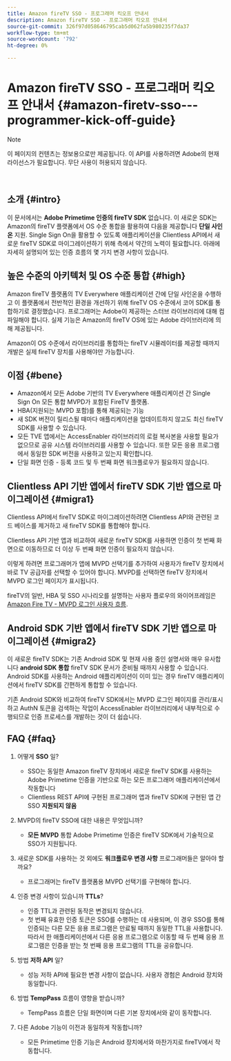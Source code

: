 ```yaml
---
title: Amazon fireTV SSO - 프로그래머 킥오프 안내서
description: Amazon fireTV SSO - 프로그래머 킥오프 안내서
source-git-commit: 326f97d058646795cab5d062fa5b980235f7da37
workflow-type: tm+mt
source-wordcount: '792'
ht-degree: 0%

---
```



# Amazon fireTV SSO - 프로그래머 킥오프 안내서 {#amazon-firetv-sso---programmer-kick-off-guide}

>[!NOTE]
>
>이 페이지의 컨텐츠는 정보용으로만 제공됩니다. 이 API를 사용하려면 Adobe의 현재 라이선스가 필요합니다. 무단 사용이 허용되지 않습니다.

</br>

## 소개 {#intro}

이 문서에서는 **Adobe Primetime 인증의 fireTV SDK** 없습니다. 이 새로운 SDK는 Amazon의 fireTV 플랫폼에서 OS 수준 통합을 활용하여 다음을 제공합니다 **단일 사인온** 지원. Single Sign On을 활용할 수 있도록 애플리케이션을 Clientless API에서 새로운 fireTV SDK로 마이그레이션하기 위해 측에서 약간의 노력이 필요합니다. 아래에 자세히 설명되어 있는 인증 흐름의 몇 가지 변경 사항이 있습니다.

## 높은 수준의 아키텍처 및 OS 수준 통합 {#high}

Amazon fireTV 플랫폼의 TV Everywhere 애플리케이션 간에 단일 사인온을 수행하고 이 플랫폼에서 전반적인 환경을 개선하기 위해 fireTV OS 수준에서 코어 SDK를 통합하기로 결정했습니다. 프로그래머는 Adobe이 제공하는 스터브 라이브러리에 대해 컴파일해야 합니다. 실제 기능은 Amazon의 fireTV OS에 있는 Adobe 라이브러리에 의해 제공됩니다.

Amazon이 OS 수준에서 라이브러리를 통합하는 fireTV 시뮬레이터를 제공할 때까지 개발은 실제 fireTV 장치를 사용해야만 가능합니다.

## 이점 {#bene}

* Amazon에서 모든 Adobe 기반의 TV Everywhere 애플리케이션 간 Single Sign On 모든 통합 MVPD가 포함된 FireTV 플랫폼.
* HBA(지원되는 MVPD 포함)를 통해 제공되는 기능
* 새 SDK 버전이 릴리스될 때마다 애플리케이션을 업데이트하지 않고도 최신 fireTV SDK를 사용할 수 있습니다.
* 모든 TVE 앱에서는 AccessEnabler 라이브러리의 로컬 복사본을 사용할 필요가 없으므로 공유 시스템 라이브러리를 사용할 수 있습니다. 또한 모든 응용 프로그램에서 동일한 SDK 버전을 사용하고 있는지 확인합니다.
* 단일 화면 인증 - 등록 코드 및 두 번째 화면 워크플로우가 필요하지 않습니다.

## Clientless API 기반 앱에서 fireTV SDK 기반 앱으로 마이그레이션 {#migra1}

Clientless API에서 fireTV SDK로 마이그레이션하려면 Clientless API와 관련된 코드 베이스를 제거하고 새 fireTV SDK를 통합해야 합니다.

Clientless API 기반 앱과 비교하여 새로운 fireTV SDK를 사용하면 인증이 첫 번째 화면으로 이동하므로 더 이상 두 번째 화면 인증이 필요하지 않습니다.

이렇게 하려면 프로그래머가 앱에 MVPD 선택기를 추가하여 사용자가 fireTV 장치에서 바로 TV 공급자를 선택할 수 있어야 합니다. MVPD를 선택하면 fireTV 장치에서 MVPD 로그인 페이지가 표시됩니다.

fireTV의 일반, HBA 및 SSO 시나리오를 설명하는 사용자 플로우의 와이어프레임은 [Amazon Fire TV - MVPD 로그인 사용자 흐름](https://xd.adobe.com/view/9058288e-4b67-43a1-9d5b-5f76ede6c51e/).

## Android SDK 기반 앱에서 fireTV SDK 기반 앱으로 마이그레이션 {#migra2}

이 새로운 fireTV SDK는 기존 Android SDK 및 현재 사용 중인 설명서와 매우 유사합니다 **android SDK 통합** <!--http://tve.helpdocsonline.com/android-technical-overview-->fireTV SDK 문서가 준비될 때까지 사용할 수 있습니다. Android SDK를 사용하는 Android 애플리케이션이 이미 있는 경우 fireTV 애플리케이션에서 fireTV SDK를 간편하게 통합할 수 있습니다.

기존 Android SDK와 비교하여 fireTV SDK에서는 MVPD 로그인 페이지를 관리/표시하고 AuthN 토큰을 검색하는 작업이 AccessEnabler 라이브러리에서 내부적으로 수행되므로 인증 프로세스를 개발하는 것이 더 쉽습니다.

## FAQ {#faq}

1. 어떻게 **SSO** 일?

   * SSO는 동일한 Amazon fireTV 장치에서 새로운 fireTV SDK를 사용하는 Adobe Primetime 인증을 기반으로 하는 모든 프로그래머 애플리케이션에서 작동합니다
   * Clientless REST API에 구현된 프로그래머 앱과 fireTV SDK에 구현된 앱 간 SSO **지원되지 않음**

1. MVPD의 fireTV SSO에 대한 내용은 무엇입니까?

   * **모든 MVPD** 통합 Adobe Primetime 인증은 fireTV SDK에서 기술적으로 SSO가 지원됩니다.

1. 새로운 SDK를 사용하는 것 외에도 **워크플로우 변경 사항** 프로그래머들은 알아야 할까요?

   * 프로그래머는 fireTV 플랫폼용 MVPD 선택기를 구현해야 합니다.

1. 인증 변경 사항이 있습니까 **TTLs**?

   * 인증 TTL과 관련된 동작은 변경되지 않습니다.
   * 첫 번째 유효한 인증 토큰은 SSO를 수행하는 데 사용되며, 이 경우 SSO를 통해 인증되는 다른 모든 응용 프로그램은 만료될 때까지 동일한 TTL을 사용합니다. 따라서 한 애플리케이션에서 다른 응용 프로그램으로 이동할 때 두 번째 응용 프로그램은 인증을 받는 첫 번째 응용 프로그램의 TTL을 공유합니다.

1. 방법 **저하 API** 일?

   * 성능 저하 API에 필요한 변경 사항이 없습니다. 사용자 경험은 Android 장치와 동일합니다.

1. 방법 **TempPass** 흐름이 영향을 받습니까?

   * TempPass 흐름은 단일 화면이며 다른 기본 장치에서와 같이 동작합니다.

1. 다른 Adobe 기능이 이전과 동일하게 작동합니까?

   * 모든 Primetime 인증 기능은 Android 장치에서와 마찬가지로 fireTV에서 작동합니다.
